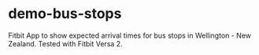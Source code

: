 # demo-bus-stops

Fitbit App to show expected arrival times for bus stops in Wellington - New Zealand. Tested with Fitbit Versa 2.
